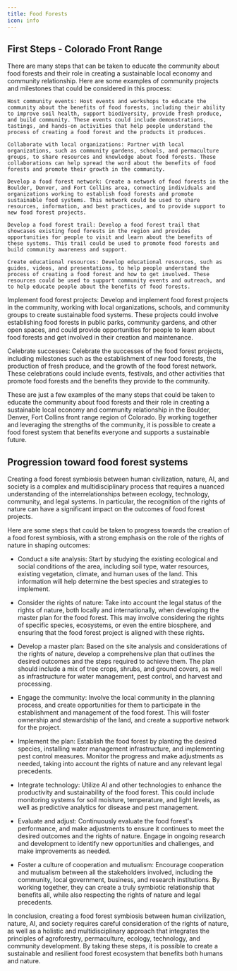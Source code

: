 ```yaml
---
title: Food Forests
icon: info
---
```



## First Steps - Colorado Front Range

There are many steps that can be taken to educate the community about food forests and their role in creating a sustainable local economy and community relationship. Here are some examples of community projects and milestones that could be considered in this process:

    Host community events: Host events and workshops to educate the community about the benefits of food forests, including their ability to improve soil health, support biodiversity, provide fresh produce, and build community. These events could include demonstrations, tastings, and hands-on activities that help people understand the process of creating a food forest and the products it produces.

    Collaborate with local organizations: Partner with local organizations, such as community gardens, schools, and permaculture groups, to share resources and knowledge about food forests. These collaborations can help spread the word about the benefits of food forests and promote their growth in the community.

    Develop a food forest network: Create a network of food forests in the Boulder, Denver, and Fort Collins area, connecting individuals and organizations working to establish food forests and promote sustainable food systems. This network could be used to share resources, information, and best practices, and to provide support to new food forest projects.

    Develop a food forest trail: Develop a food forest trail that showcases existing food forests in the region and provides opportunities for people to visit and learn about the benefits of these systems. This trail could be used to promote food forests and build community awareness and support.

    Create educational resources: Develop educational resources, such as guides, videos, and presentations, to help people understand the process of creating a food forest and how to get involved. These resources could be used to support community events and outreach, and to help educate people about the benefits of food forests.

Implement food forest projects: Develop and implement food forest projects in the community, working with local organizations, schools, and community groups to create sustainable food systems. These projects could involve establishing food forests in public parks, community gardens, and other open spaces, and could provide opportunities for people to learn about food forests and get involved in their creation and maintenance.

Celebrate successes: Celebrate the successes of the food forest projects, including milestones such as the establishment of new food forests, the production of fresh produce, and the growth of the food forest network. These celebrations could include events, festivals, and other activities that promote food forests and the benefits they provide to the community.

These are just a few examples of the many steps that could be taken to educate the community about food forests and their role in creating a sustainable local economy and community relationship in the Boulder, Denver, Fort Collins front range region of Colorado. By working together and leveraging the strengths of the community, it is possible to create a food forest system that benefits everyone and supports a sustainable future.


## Progression toward food forest systems

Creating a food forest symbiosis between human civilization, nature, AI, and society is a complex and multidisciplinary process that requires a nuanced understanding of the interrelationships between ecology, technology, community, and legal systems. In particular, the recognition of the rights of nature can have a significant impact on the outcomes of food forest projects.

Here are some steps that could be taken to progress towards the creation of a food forest symbiosis, with a strong emphasis on the role of the rights of nature in shaping outcomes:

* Conduct a site analysis: Start by studying the existing ecological and social conditions of the area, including soil type, water resources, existing vegetation, climate, and human uses of the land. This information will help determine the best species and strategies to implement.

* Consider the rights of nature: Take into account the legal status of the rights of nature, both locally and internationally, when developing the master plan for the food forest. This may involve considering the rights of specific species, ecosystems, or even the entire biosphere, and ensuring that the food forest project is aligned with these rights.

* Develop a master plan: Based on the site analysis and considerations of the rights of nature, develop a comprehensive plan that outlines the desired outcomes and the steps required to achieve them. The plan should include a mix of tree crops, shrubs, and ground covers, as well as infrastructure for water management, pest control, and harvest and processing.

* Engage the community: Involve the local community in the planning process, and create opportunities for them to participate in the establishment and management of the food forest. This will foster ownership and stewardship of the land, and create a supportive network for the project.

* Implement the plan: Establish the food forest by planting the desired species, installing water management infrastructure, and implementing pest control measures. Monitor the progress and make adjustments as needed, taking into account the rights of nature and any relevant legal precedents.

* Integrate technology: Utilize AI and other technologies to enhance the productivity and sustainability of the food forest. This could include monitoring systems for soil moisture, temperature, and light levels, as well as predictive analytics for disease and pest management.

* Evaluate and adjust: Continuously evaluate the food forest's performance, and make adjustments to ensure it continues to meet the desired outcomes and the rights of nature. Engage in ongoing research and development to identify new opportunities and challenges, and make improvements as needed.

* Foster a culture of cooperation and mutualism: Encourage cooperation and mutualism between all the stakeholders involved, including the community, local government, business, and research institutions. By working together, they can create a truly symbiotic relationship that benefits all, while also respecting the rights of nature and legal precedents.

In conclusion, creating a food forest symbiosis between human civilization, nature, AI, and society requires careful consideration of the rights of nature, as well as a holistic and multidisciplinary approach that integrates the principles of agroforestry, permaculture, ecology, technology, and community development. By taking these steps, it is possible to create a sustainable and resilient food forest ecosystem that benefits both humans and nature.
